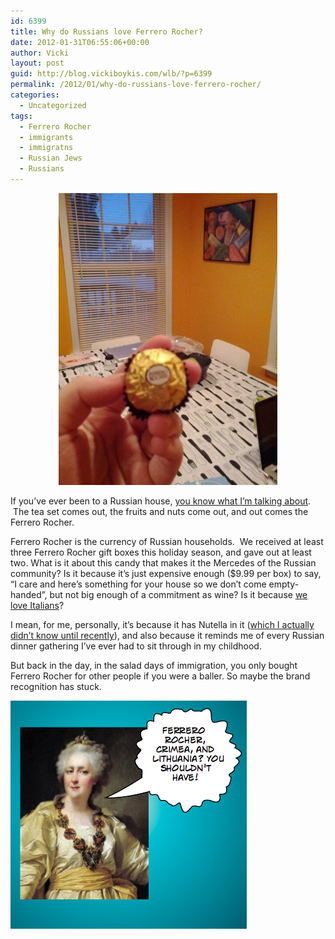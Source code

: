 ```yaml
---
id: 6399
title: Why do Russians love Ferrero Rocher?
date: 2012-01-31T06:55:06+00:00
author: Vicki
layout: post
guid: http://blog.vickiboykis.com/wlb/?p=6399
permalink: /2012/01/why-do-russians-love-ferrero-rocher/
categories:
  - Uncategorized
tags:
  - Ferrero Rocher
  - immigrants
  - immigratns
  - Russian Jews
  - Russians
---
```

<p style="text-align: center;">
  <img class="aligncenter" src="https://raw.githubusercontent.com/veekaybee/wlb/gh-pages/assets/images/2012/01/wpid-IMG_20120131_065359.jpg" alt="image" width="350" height="467" />
</p>

<p style="text-align: left;">
  If you&#8217;ve ever been to a Russian house, <a href="http://scaryazeri.blogspot.com/2011/06/short-and-sweet-one.html" target="_blank">you know what I&#8217;m talking about</a>.  The tea set comes out, the fruits and nuts come out, and out comes the Ferrero Rocher.
</p>

<p style="text-align: left;">
  Ferrero Rocher is the currency of Russian households.  We received at least three Ferrero Rocher gift boxes this holiday season, and gave out at least two. What is it about this candy that makes it the Mercedes of the Russian community? Is it because it&#8217;s just expensive enough ($9.99 per box) to say, &#8220;I care and here&#8217;s something for your house so we don&#8217;t come empty-handed&#8221;, but not big enough of a commitment as wine? Is it because <a href="http://blog.vickiboykis.com/wlb/2010/02/16/why-do-you-have-to-discover-adriano-celentano-cruel-internet/" target="_blank">we love Italians</a>?
</p>

<p style="text-align: left;">
  I mean, for me, personally, it&#8217;s because it has Nutella in it (<a href="http://www.reddit.com/r/pics/comments/j1cqw/i_couldnt_believe_it_at_first/" target="_blank">which I actually didn&#8217;t know until recently</a>), and also because it reminds me of every Russian dinner gathering I&#8217;ve ever had to sit through in my childhood.
</p>

<p style="text-align: left;">
  But back in the day, in the salad days of immigration, you only bought Ferrero Rocher for other people if you were a baller. So maybe the brand recognition has stuck.
</p>

<p style="text-align: left;">
  <a href="https://raw.githubusercontent.com/veekaybee/wlb/gh-pages/assets/images/2012/01/Screen-shot-2012-01-31-at-7.11.23-AM.png"><img class="aligncenter size-full wp-image-6403" title="Screen shot 2012-01-31 at 7.11.23 AM" src="https://raw.githubusercontent.com/veekaybee/wlb/gh-pages/assets/images/2012/01/Screen-shot-2012-01-31-at-7.11.23-AM.png" alt="" width="378" height="365" /></a>
</p>

<p style="text-align: center;">